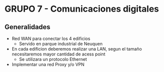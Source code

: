# GRUPO 7 - Comunicaciones digitales 

## Generalidades 

* Red WAN para conectar los 4 edificios 
    * Servido en parque industrial de Neuquen 
* En cada edificion deberemos realizar una LAN, segun el tamaño necesitaremos mayor cantidad de acess point
    * Se utilizara un protocolo Ethernet
* Implementar una red Proxy y/o VPN 
